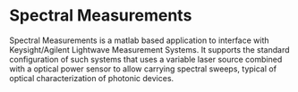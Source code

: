 # Spectral Measurements 
Spectral Measurements is a matlab based application to interface with Keysight/Agilent Lightwave Measurement Systems. It supports the standard configuration of such systems that uses a variable laser source combined with a optical power sensor to allow carrying spectral sweeps, typical of optical characterization of photonic devices.

